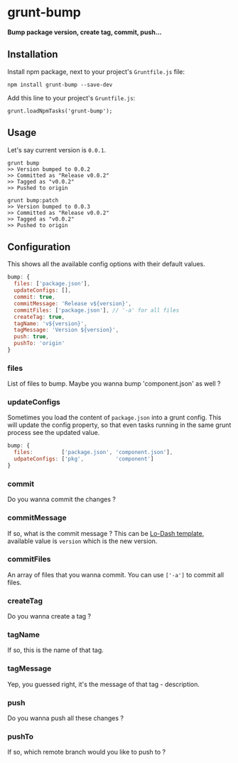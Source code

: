 # grunt-bump

**Bump package version, create tag, commit, push...**

## Installation

Install npm package, next to your project's `Gruntfile.js` file:

    npm install grunt-bump --save-dev

Add this line to your project's `Gruntfile.js`:

    grunt.loadNpmTasks('grunt-bump');


## Usage

Let's say current version is `0.0.1`.

````
grunt bump
>> Version bumped to 0.0.2
>> Committed as "Release v0.0.2"
>> Tagged as "v0.0.2"
>> Pushed to origin

grunt bump:patch
>> Version bumped to 0.0.3
>> Committed as "Release v0.0.2"
>> Tagged as "v0.0.2"
>> Pushed to origin
````

## Configuration

This shows all the available config options with their default values.

```js
bump: {
  files: ['package.json'],
  updateConfigs: [],
  commit: true,
  commitMessage: 'Release v${version}',
  commitFiles: ['package.json'], // '-a' for all files
  createTag: true,
  tagName: 'v${version}',
  tagMessage: 'Version ${version}',
  push: true,
  pushTo: 'origin'
}
```

### files
List of files to bump. Maybe you wanna bump 'component.json' as well ?

### updateConfigs
Sometimes you load the content of `package.json` into a grunt config. This will update the config property, so that even tasks running in the same grunt process see the updated value.

```js
bump: {
  files:         ['package.json', 'component.json'],
  udpateConfigs: ['pkg',          'component']
}
```

### commit
Do you wanna commit the changes ?

### commitMessage
If so, what is the commit message ? This can be [Lo-Dash template], available value is `version` which is the new version.

### commitFiles
An array of files that you wanna commit. You can use `['-a']` to commit all files.

### createTag
Do you wanna create a tag ?

### tagName
If so, this is the name of that tag.

### tagMessage
Yep, you guessed right, it's the message of that tag - description.

### push
Do you wanna push all these changes ?

### pushTo
If so, which remote branch would you like to push to ?


[Lo-Dash template]: http://lodash.com/docs#template
